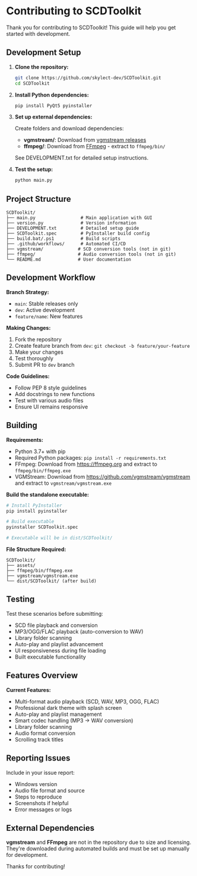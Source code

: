 # Contributing to SCDToolkit

Thank you for contributing to SCDToolkit! This guide will help you get started with development.

## Development Setup

1. **Clone the repository:**
   ```bash
   git clone https://github.com/skylect-dev/SCDToolkit.git
   cd SCDToolkit
   ```

2. **Install Python dependencies:**
   ```bash
   pip install PyQt5 pyinstaller
   ```

3. **Set up external dependencies:**
   
   Create folders and download dependencies:
   - **vgmstream/**: Download from [vgmstream releases](https://github.com/vgmstream/vgmstream/releases)
   - **ffmpeg/**: Download from [FFmpeg](https://ffmpeg.org/download.html) - extract to `ffmpeg/bin/`

   See DEVELOPMENT.txt for detailed setup instructions.

4. **Test the setup:**
   ```bash
   python main.py
   ```

## Project Structure

```
SCDToolkit/
├── main.py                 # Main application with GUI
├── version.py              # Version information  
├── DEVELOPMENT.txt         # Detailed setup guide
├── SCDToolkit.spec         # PyInstaller build config
├── build.bat/.ps1          # Build scripts
├── .github/workflows/      # Automated CI/CD
├── vgmstream/             # SCD conversion tools (not in git)
├── ffmpeg/                # Audio conversion tools (not in git)
└── README.md              # User documentation
```

## Development Workflow

**Branch Strategy:**
- `main`: Stable releases only
- `dev`: Active development 
- `feature/name`: New features

**Making Changes:**
1. Fork the repository
2. Create feature branch from `dev`: `git checkout -b feature/your-feature`
3. Make your changes
4. Test thoroughly
5. Submit PR to `dev` branch

**Code Guidelines:**
- Follow PEP 8 style guidelines
- Add docstrings to new functions
- Test with various audio files
- Ensure UI remains responsive

## Building

**Requirements:**
- Python 3.7+ with pip
- Required Python packages: `pip install -r requirements.txt`
- FFmpeg: Download from https://ffmpeg.org and extract to `ffmpeg/bin/ffmpeg.exe`
- VGMStream: Download from https://github.com/vgmstream/vgmstream and extract to `vgmstream/vgmstream.exe`

**Build the standalone executable:**

```bash
# Install PyInstaller
pip install pyinstaller

# Build executable
pyinstaller SCDToolkit.spec

# Executable will be in dist/SCDToolkit/
```

**File Structure Required:**
```
SCDToolkit/
├── assets/
├── ffmpeg/bin/ffmpeg.exe
├── vgmstream/vgmstream.exe
└── dist/SCDToolkit/ (after build)
```

## Testing

Test these scenarios before submitting:
- SCD file playback and conversion
- MP3/OGG/FLAC playback (auto-conversion to WAV)
- Library folder scanning
- Auto-play and playlist advancement
- UI responsiveness during file loading
- Built executable functionality

## Features Overview

**Current Features:**
- Multi-format audio playback (SCD, WAV, MP3, OGG, FLAC)
- Professional dark theme with splash screen
- Auto-play and playlist management
- Smart codec handling (MP3 → WAV conversion)
- Library folder scanning
- Audio format conversion
- Scrolling track titles

## Reporting Issues

Include in your issue report:
- Windows version
- Audio file format and source
- Steps to reproduce
- Screenshots if helpful
- Error messages or logs

## External Dependencies

**vgmstream** and **FFmpeg** are not in the repository due to size and licensing. They're downloaded during automated builds and must be set up manually for development.

Thanks for contributing!

